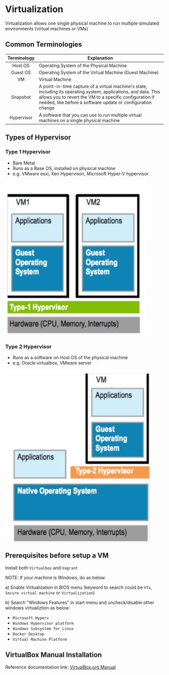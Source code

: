 # Virtualization 

Virtualization allows one single physical machine to run multiple simulated environments (virtual machines or VMs)

## Common Terminologies

| Terminology | Explanation |
| :---: | ---|
| Host OS | Operating System of the Physical Machine |
| Guest OS | Operating System of the Virtual Machine (Guest Machine) |
| VM | Virtual Machine |
| Snapshot | A point-in-time capture of a virtual machine's state, including its operating system, applications, and data. This allows you to revert the VM to a specific configuration if needed, like before a software update or configuration change |
| Hypervisor | A software that you can use to run multiple virtual machines on a single physical machine |

## Types of Hypervisor

### Type 1 Hypervisor

- Bare Metal
- Runs as a Base OS, installed on physical machine
- e.g. VMware esxi, Xen Hypervison, Microsoft Hyper-V hypervisor

<img src="images/Type_1_Hypervisor.png" alt="Type 1 Hypervisor">

### Type 2 Hypervisor

- Runs as a software on Host OS of the physical machine
- e.g. Oracle virtualbox, VMware server

<img src="images/Type_2_Hypervisor.png" alt="Type 2 Hypervisor">

## Prerequisites before setup a VM

Install both `Virtualbox` and `Vagrant`

NOTE: If your machine is Windows, do as below:

a) Enable Virtualization in BIOS menu (keyword to search could be `VTx`, `Secure virtual machine` or `Virtualization`)

b) Search "Windows Features" in start menu and uncheck/disable other windows virtualiztion as below: 
- `Microsoft Hyperv`
- `Windows Hypervisor platform`
- `Windows Subsystem for Linux`
- `Docker Desktop`
- `Virtual Machine Platform`

## VirtualBox Manual Installation

Reference documentation link: <a href="https://www.virtualbox.org/manual/">VirtualBox.org Manual</a>

